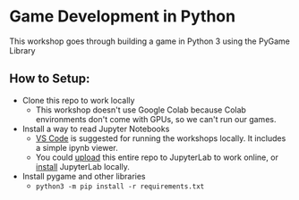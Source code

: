 # Game Development in Python

This workshop goes through building a game in Python 3 using the PyGame Library

## How to Setup:

- Clone this repo to work locally
    - This workshop doesn't use Google Colab because Colab environments don't come with GPUs, so we can't run our games.
- Install a way to read Jupyter Notebooks
    - [VS Code](https://code.visualstudio.com/download) is suggested for running the workshops locally. It includes a simple ipynb viewer.
    - You could [upload](https://jupyter.org/try) this entire repo to JupyterLab to work online, or [install](https://jupyter.org/install) JupyterLab locally.
- Install pygame and other libraries
    - `python3 -m pip install -r requirements.txt`